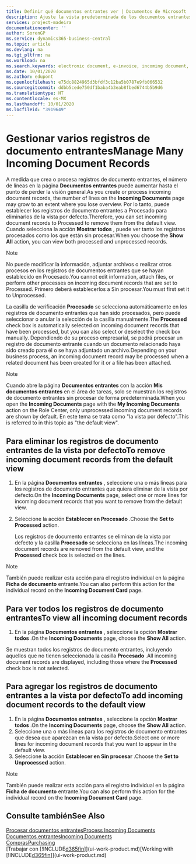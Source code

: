 ```yaml
---
title: Definir qué documentos entrantes ver | Documentos de Microsoft
description: Ajuste la vista predeterminada de los documentos entrantes, como facturas electrónicas, para mejorar el resumen de registros procesados y sin procesar.
services: project-madeira
documentationcenter: ''
author: SorenGP
ms.service: dynamics365-business-central
ms.topic: article
ms.devlang: na
ms.tgt_pltfrm: na
ms.workload: na
ms.search.keywords: electronic document, e-invoice, incoming document, OCR, ecommerce, document exchange, import invoice
ms.date: 10/01/2020
ms.author: edupont
ms.openlocfilehash: e75dc8824965d3bfdf3c12ba5b0787e9fb066532
ms.sourcegitcommit: ddbb5cede750df1baba4b3eab8fbed6744b5b9d6
ms.translationtype: HT
ms.contentlocale: es-MX
ms.lasthandoff: 10/01/2020
ms.locfileid: "3919649"
---
```

# <a name="manage-many-incoming-document-records"></a><span data-ttu-id="f07bf-103">Gestionar varios registros de documento entrantes</span><span class="sxs-lookup"><span data-stu-id="f07bf-103">Manage Many Incoming Document Records</span></span>
<span data-ttu-id="f07bf-104">A medida que crea o procesa registros de documento entrantes, el número de líneas en la página **Documentos entrantes** puede aumentar hasta el punto de perder la visión general.</span><span class="sxs-lookup"><span data-stu-id="f07bf-104">As you create or process incoming document records, the number of lines on the **Incoming Documents** page may grow to an extent where you lose overview.</span></span> <span data-ttu-id="f07bf-105">Por lo tanto, puede establecer los registros de documento entrantes a Procesado para eliminarlos de la vista por defecto.</span><span class="sxs-lookup"><span data-stu-id="f07bf-105">Therefore, you can set incoming document records to Processed to remove them from the default view.</span></span> <span data-ttu-id="f07bf-106">Cuando selecciona la acción **Mostrar todos** , puede ver tanto los registros procesados como los que están sin procesar.</span><span class="sxs-lookup"><span data-stu-id="f07bf-106">When you choose the **Show All** action, you can view both processed and unprocessed records.</span></span>

> [!NOTE]  
>   <span data-ttu-id="f07bf-107">No puede modificar la información, adjuntar archivos o realizar otros procesos en los registros de documentos entrantes que se hayan establecido en Procesado.</span><span class="sxs-lookup"><span data-stu-id="f07bf-107">You cannot edit information, attach files, or perform other processes on incoming document records that are set to Processed.</span></span> <span data-ttu-id="f07bf-108">Primero deberá establecerlos a Sin procesar.</span><span class="sxs-lookup"><span data-stu-id="f07bf-108">You must first set it to Unprocessed.</span></span>

<span data-ttu-id="f07bf-109">La casilla de verificación **Procesado** se selecciona automáticamente en los registros de documento entrantes que han sido procesados, pero puede seleccionar o anular la selección de la casilla manualmente.</span><span class="sxs-lookup"><span data-stu-id="f07bf-109">The **Processed** check box is automatically selected on incoming document records that have been processed, but you can also select or deselect the check box manually.</span></span> <span data-ttu-id="f07bf-110">Dependiendo de su proceso empresarial, se podrá procesar un registro de documento entrante cuando un documento relacionado haya sido creado para él o se haya adjuntado un archivo.</span><span class="sxs-lookup"><span data-stu-id="f07bf-110">Depending on your business process, an incoming document record may be processed when a related document has been created for it or a file has been attached.</span></span>

> [!NOTE]  
>   <span data-ttu-id="f07bf-111">Cuando abre la página **Documentos entrantes** con la acción **Mis documentos entrantes** en el área de tareas, solo se muestran los registros de documento entrantes sin procesar de forma predeterminada.</span><span class="sxs-lookup"><span data-stu-id="f07bf-111">When you open the **Incoming Documents** page with the **My Incoming Documents** action on the Role Center, only unprocessed incoming document records are shown by default.</span></span> <span data-ttu-id="f07bf-112">En este tema se trata como "la vista por defecto".</span><span class="sxs-lookup"><span data-stu-id="f07bf-112">This is referred to in this topic as "the default view".</span></span>

## <a name="to-remove-incoming-document-records-from-the-default-view"></a><span data-ttu-id="f07bf-113">Para eliminar los registros de documento entrantes de la vista por defecto</span><span class="sxs-lookup"><span data-stu-id="f07bf-113">To remove incoming document records from the default view</span></span>
1. <span data-ttu-id="f07bf-114">En la página **Documentos entrantes** , seleccione una o más líneas para los registros de documento entrantes que quiera eliminar de la vista por defecto.</span><span class="sxs-lookup"><span data-stu-id="f07bf-114">On the **Incoming Documents** page, select one or more lines for incoming document records that you want to remove from the default view.</span></span>
2. <span data-ttu-id="f07bf-115">Seleccione la acción **Establecer en Procesado** .</span><span class="sxs-lookup"><span data-stu-id="f07bf-115">Choose the **Set to Processed** action.</span></span>

    <span data-ttu-id="f07bf-116">Los registros de documento entrantes se eliminan de la vista por defecto y la casilla **Procesado** se selecciona en las líneas.</span><span class="sxs-lookup"><span data-stu-id="f07bf-116">The incoming document records are removed from the default view, and the **Processed** check box is selected on the lines.</span></span>

> [!NOTE]  
>   <span data-ttu-id="f07bf-117">También puede realizar esta acción para el registro individual en la página **Ficha de documento** entrante.</span><span class="sxs-lookup"><span data-stu-id="f07bf-117">You can also perform this action for the individual record on the **Incoming Document Card** page.</span></span>

## <a name="to-view-all-incoming-document-records"></a><span data-ttu-id="f07bf-118">Para ver todos los registros de documento entrantes</span><span class="sxs-lookup"><span data-stu-id="f07bf-118">To view all incoming document records</span></span>
1. <span data-ttu-id="f07bf-119">En la página **Documentos entrantes** , seleccione la opción **Mostrar todos** .</span><span class="sxs-lookup"><span data-stu-id="f07bf-119">On the **Incoming Documents** page, choose the **Show All** action.</span></span>

<span data-ttu-id="f07bf-120">Se muestran todos los registros de documento entrantes, incluyendo aquellos que no tienen seleccionada la casilla **Procesado** .</span><span class="sxs-lookup"><span data-stu-id="f07bf-120">All incoming document records are displayed, including those where the **Processed** check box is not selected.</span></span>

## <a name="to-add-incoming-document-records-to-the-default-view"></a><span data-ttu-id="f07bf-121">Para agregar los registros de documento entrantes a la vista por defecto</span><span class="sxs-lookup"><span data-stu-id="f07bf-121">To add incoming document records to the default view</span></span>
1. <span data-ttu-id="f07bf-122">En la página **Documentos entrantes** , seleccione la opción **Mostrar todos** .</span><span class="sxs-lookup"><span data-stu-id="f07bf-122">On the **Incoming Documents** page, choose the **Show All** action.</span></span>
2. <span data-ttu-id="f07bf-123">Seleccione una o más líneas para los registros de documento entrantes que desea que aparezcan en la vista por defecto.</span><span class="sxs-lookup"><span data-stu-id="f07bf-123">Select one or more lines for incoming document records that you want to appear in the default view.</span></span>
3. <span data-ttu-id="f07bf-124">Seleccione la acción **Establecer en Sin procesar** .</span><span class="sxs-lookup"><span data-stu-id="f07bf-124">Choose the **Set to Unprocessed** action.</span></span>  

> [!NOTE]  
>   <span data-ttu-id="f07bf-125">También puede realizar esta acción para el registro individual en la página **Ficha de documento** entrante.</span><span class="sxs-lookup"><span data-stu-id="f07bf-125">You can also perform this action for the individual record on the **Incoming Document Card** page.</span></span>

## <a name="see-also"></a><span data-ttu-id="f07bf-126">Consulte también</span><span class="sxs-lookup"><span data-stu-id="f07bf-126">See Also</span></span>
[<span data-ttu-id="f07bf-127">Procesar documentos entrantes</span><span class="sxs-lookup"><span data-stu-id="f07bf-127">Process Incoming Documents</span></span>](across-process-income-documents.md)  
[<span data-ttu-id="f07bf-128">Documentos entrantes</span><span class="sxs-lookup"><span data-stu-id="f07bf-128">Incoming Documents</span></span>](across-income-documents.md)  
[<span data-ttu-id="f07bf-129">Compras</span><span class="sxs-lookup"><span data-stu-id="f07bf-129">Purchasing</span></span>](purchasing-manage-purchasing.md)  
<span data-ttu-id="f07bf-130">[Trabajar con [!INCLUDE[d365fin](includes/d365fin_md.md)]](ui-work-product.md)</span><span class="sxs-lookup"><span data-stu-id="f07bf-130">[Working with [!INCLUDE[d365fin](includes/d365fin_md.md)]](ui-work-product.md)</span></span>
